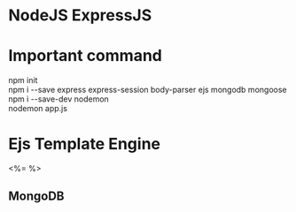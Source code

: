 # NodeJS ExpressJS 

# Important command

npm init <br />
npm i --save express express-session body-parser ejs mongodb mongoose <br />
npm i --save-dev nodemon <br />
nodemon app.js <br />


# Ejs Template Engine 

<%= %> <br />

## MongoDB


